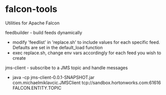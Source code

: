 falcon-tools
============
Utilities for Apache Falcon

feedbuilder - build feeds dynamically

 - modify 'feedlist' in 'replace.sh' to include values for each specific feed. Defaults are set in the default_load function
 - exec replace.sh, change env vars accordingly for each feed you wish to create

jms-client - subscribe to a JMS topic and handle messages

  - java -cp jms-client-0.0.1-SNAPSHOT.jar com.michaelmiklavcic.JMSClient tcp://sandbox.hortonworks.com:61616 FALCON.ENTITY.TOPIC
